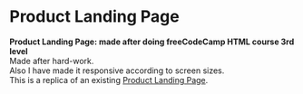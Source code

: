# Product Landing Page
**Product Landing Page: made after doing freeCodeCamp HTML course 3rd level** <br/>
Made after hard-work. <br/>
Also I have made it responsive according to screen sizes. <br/>
This is a replica of an existing [Product Landing Page](https://product-landing-page.freecodecamp.rocks/).
